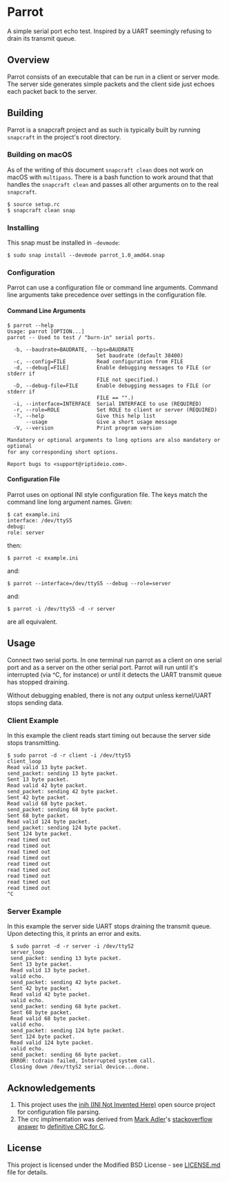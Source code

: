 # Parrot

A simple serial port echo test. Inspired by a UART seemingly refusing
to drain its transmit queue.

## Overview

Parrot consists of an executable that can be run in a client or server
mode. The server side generates simple packets and the client side just
echoes each packet back to the server.

## Building

Parrot is a snapcraft project and as such is typically built by running
`snapcraft` in the project's root directory.

### Building on macOS

As of the writing of this document `snapcraft clean` does not work on
macOS with `multipass`. There is a bash function to work around that
that handles the `snapcraft clean` and passes all other arguments on
to the real `snapcraft`.

    $ source setup.rc
    $ snapcraft clean snap  

### Installing

This snap must be installed in `-devmode`:

    $ sudo snap install --devmode parrot_1.0_amd64.snap

### Configuration

Parrot can use a configuration file or command line arguments.
Command line arguments take precedence over settings in the
configuration file.

#### Command Line Arguments

    $ parrot --help
    Usage: parrot [OPTION...]
    parrot -- Used to test / "burn-in" serial ports.
    
      -b, --baudrate=BAUDRATE, --bps=BAUDRATE
                                 Set baudrate (default 38400)
      -c, --config=FILE          Read configuration from FILE
      -d, --debug[=FILE]         Enable debugging messages to FILE (or stderr if
                                 FILE not specified.)
      -D, --debug-file=FILE      Enable debugging messages to FILE (or stderr if
                                 FILE == "".)
      -i, --interface=INTERFACE  Serial INTERFACE to use (REQUIRED)
      -r, --role=ROLE            Set ROLE to client or server (REQUIRED)
      -?, --help                 Give this help list
          --usage                Give a short usage message
      -V, --version              Print program version
    
    Mandatory or optional arguments to long options are also mandatory or optional
    for any corresponding short options.
    
    Report bugs to <support@riptideio.com>.

#### Configuration File

Parrot uses on optional INI style configuration file. The keys
match the command line long argument names. Given:

    $ cat example.ini
    interface: /dev/ttyS5
    debug:
    role: server
    
then:

    $ parrot -c example.ini

and:

    $ parrot --interface=/dev/ttyS5 --debug --role=server

and:

    $ parrot -i /dev/ttyS5 -d -r server

are all equivalent.

## Usage

Connect two serial ports. In one terminal run parrot as a client on one
serial port and as a server on the other serial port. Parrot will run
until it's interrupted (via ^C, for instance) or until it detects the
UART transmit queue has stopped draining.

Without debugging enabled, there is not any output unless kernel/UART
stops sending data.

### Client Example

In this example the client reads start timing out because the
server side stops transmitting.

    $ sudo parrot -d -r client -i /dev/ttyS5
    client_loop
    Read valid 13 byte packet.
    send_packet: sending 13 byte packet.
    Sent 13 byte packet.
    Read valid 42 byte packet.
    send_packet: sending 42 byte packet.
    Sent 42 byte packet.
    Read valid 68 byte packet.
    send_packet: sending 68 byte packet.
    Sent 68 byte packet.
    Read valid 124 byte packet.
    send_packet: sending 124 byte packet.
    Sent 124 byte packet.
    read timed out
    read timed out
    read timed out
    read timed out
    read timed out
    read timed out
    read timed out
    read timed out
    read timed out
    ^C

### Server Example

In this example the server side UART stops draining the transmit
queue. Upon detecting this, it prints an error and exits.

     $ sudo parrot -d -r server -i /dev/ttyS2
     server_loop
     send_packet: sending 13 byte packet.
     Sent 13 byte packet.
     Read valid 13 byte packet.
     valid echo.
     send_packet: sending 42 byte packet.
     Sent 42 byte packet.
     Read valid 42 byte packet.
     valid echo.
     send_packet: sending 68 byte packet.
     Sent 68 byte packet.
     Read valid 68 byte packet.
     valid echo.
     send_packet: sending 124 byte packet.
     Sent 124 byte packet.
     Read valid 124 byte packet.
     valid echo.
     send_packet: sending 66 byte packet.
     ERROR: tcdrain failed, Interrupted system call.
     Closing down /dev/ttyS2 serial device...done.

## Acknowledgements

1. This project uses the [inih (INI Not Invented Here)](https://github.com/benhoyt/inih)
open source project for configuration file parsing.
2. The crc implmentation was derived from
[Mark Adler](https://stackoverflow.com/users/1180620/mark-adler)'s
[stackoverflow answer](https://stackoverflow.com/a/15171925/228670) to
[definitive CRC for C](https://stackoverflow.com/q/15169387/228670). 

## License

This project is licensed under the Modified BSD License - see
[LICENSE.md](LICENSE.md) file for details.
